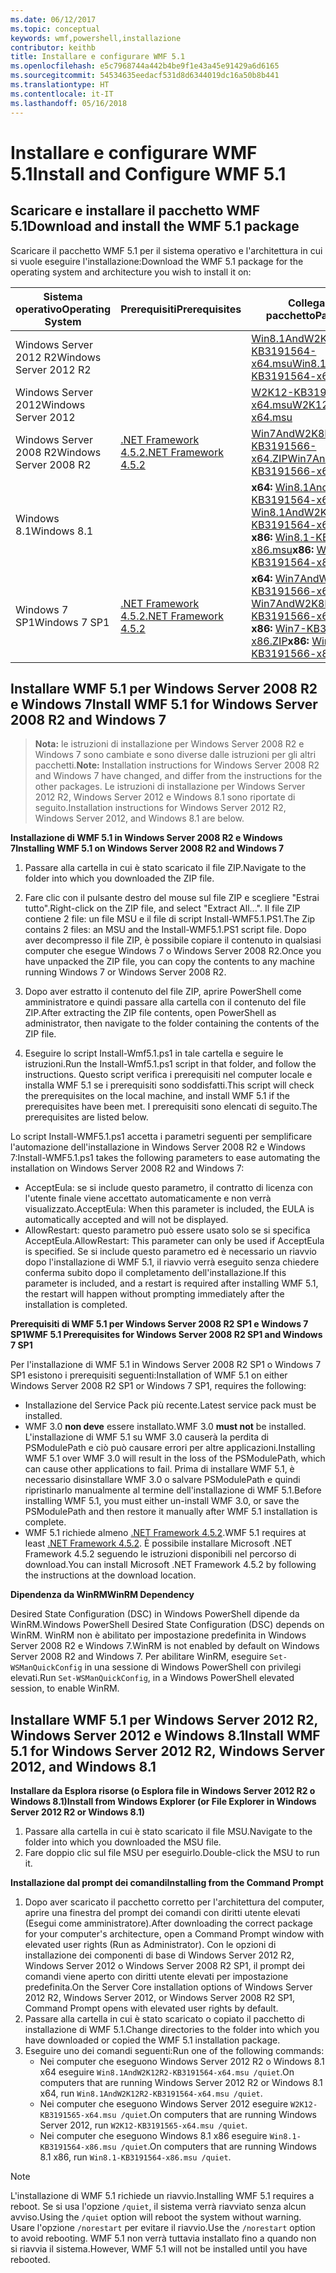 ```yaml
---
ms.date: 06/12/2017
ms.topic: conceptual
keywords: wmf,powershell,installazione
contributor: keithb
title: Installare e configurare WMF 5.1
ms.openlocfilehash: e5c7968744a442b4be9f1e43a45e91429a6d6165
ms.sourcegitcommit: 54534635eedacf531d8d6344019dc16a50b8b441
ms.translationtype: HT
ms.contentlocale: it-IT
ms.lasthandoff: 05/16/2018
---
```

# <a name="install-and-configure-wmf-51"></a><span data-ttu-id="af724-103">Installare e configurare WMF 5.1</span><span class="sxs-lookup"><span data-stu-id="af724-103">Install and Configure WMF 5.1</span></span> #


## <a name="download-and-install-the-wmf-51-package"></a><span data-ttu-id="af724-104">Scaricare e installare il pacchetto WMF 5.1</span><span class="sxs-lookup"><span data-stu-id="af724-104">Download and install the WMF 5.1 package</span></span>

<span data-ttu-id="af724-105">Scaricare il pacchetto WMF 5.1 per il sistema operativo e l'architettura in cui si vuole eseguire l'installazione:</span><span class="sxs-lookup"><span data-stu-id="af724-105">Download the WMF 5.1 package for the operating system and architecture you wish to install it on:</span></span>

| <span data-ttu-id="af724-106">Sistema operativo</span><span class="sxs-lookup"><span data-stu-id="af724-106">Operating System</span></span>       | <span data-ttu-id="af724-107">Prerequisiti</span><span class="sxs-lookup"><span data-stu-id="af724-107">Prerequisites</span></span>           | <span data-ttu-id="af724-108">Collegamenti al pacchetto</span><span class="sxs-lookup"><span data-stu-id="af724-108">Package Links</span></span>                          |
|------------------------|-------------------------|----------------------------------------|
| <span data-ttu-id="af724-109">Windows Server 2012 R2</span><span class="sxs-lookup"><span data-stu-id="af724-109">Windows Server 2012 R2</span></span> |                         | <span data-ttu-id="af724-110">[Win8.1AndW2K12R2-KB3191564-x64.msu][]</span><span class="sxs-lookup"><span data-stu-id="af724-110">[Win8.1AndW2K12R2-KB3191564-x64.msu][]</span></span> |
| <span data-ttu-id="af724-111">Windows Server 2012</span><span class="sxs-lookup"><span data-stu-id="af724-111">Windows Server 2012</span></span>    |                         | <span data-ttu-id="af724-112">[W2K12-KB3191565-x64.msu][]</span><span class="sxs-lookup"><span data-stu-id="af724-112">[W2K12-KB3191565-x64.msu][]</span></span>            |
| <span data-ttu-id="af724-113">Windows Server 2008 R2</span><span class="sxs-lookup"><span data-stu-id="af724-113">Windows Server 2008 R2</span></span> | <span data-ttu-id="af724-114">[.NET Framework 4.5.2][]</span><span class="sxs-lookup"><span data-stu-id="af724-114">[.NET Framework 4.5.2][]</span></span>| <span data-ttu-id="af724-115">[Win7AndW2K8R2-KB3191566-x64.ZIP][]</span><span class="sxs-lookup"><span data-stu-id="af724-115">[Win7AndW2K8R2-KB3191566-x64.ZIP][]</span></span>    |
| <span data-ttu-id="af724-116">Windows 8.1</span><span class="sxs-lookup"><span data-stu-id="af724-116">Windows 8.1</span></span>            |                         | <span data-ttu-id="af724-117">**x64:** [Win8.1AndW2K12R2-KB3191564-x64.msu][]</span><span class="sxs-lookup"><span data-stu-id="af724-117">**x64:** [Win8.1AndW2K12R2-KB3191564-x64.msu][]</span></span></br><span data-ttu-id="af724-118">**x86:** [Win8.1-KB3191564-x86.msu][]</span><span class="sxs-lookup"><span data-stu-id="af724-118">**x86:** [Win8.1-KB3191564-x86.msu][]</span></span> |
| <span data-ttu-id="af724-119">Windows 7 SP1</span><span class="sxs-lookup"><span data-stu-id="af724-119">Windows 7 SP1</span></span>          | <span data-ttu-id="af724-120">[.NET Framework 4.5.2][]</span><span class="sxs-lookup"><span data-stu-id="af724-120">[.NET Framework 4.5.2][]</span></span>| <span data-ttu-id="af724-121">**x64:** [Win7AndW2K8R2-KB3191566-x64.ZIP][]</span><span class="sxs-lookup"><span data-stu-id="af724-121">**x64:** [Win7AndW2K8R2-KB3191566-x64.ZIP][]</span></span></br><span data-ttu-id="af724-122">**x86:** [Win7-KB3191566-x86.ZIP][]</span><span class="sxs-lookup"><span data-stu-id="af724-122">**x86:** [Win7-KB3191566-x86.ZIP][]</span></span> |

[.NET Framework 4.5.2]: https://www.microsoft.com/download/details.aspx?id=42642
[W2K12-KB3191565-x64.msu]: https://go.microsoft.com/fwlink/?linkid=839513
[Win7-KB3191566-x86.ZIP]: https://go.microsoft.com/fwlink/?linkid=839522
[Win7AndW2K8R2-KB3191566-x64.ZIP]: https://go.microsoft.com/fwlink/?linkid=839523
[Win8.1-KB3191564-x86.msu]: https://go.microsoft.com/fwlink/?linkid=839521
[Win8.1AndW2K12R2-KB3191564-x64.msu]: https://go.microsoft.com/fwlink/?linkid=839516

## <a name="install-wmf-51-for-windows-server-2008-r2-and-windows-7"></a><span data-ttu-id="af724-129">Installare WMF 5.1 per Windows Server 2008 R2 e Windows 7</span><span class="sxs-lookup"><span data-stu-id="af724-129">Install WMF 5.1 for Windows Server 2008 R2 and Windows 7</span></span>

> <span data-ttu-id="af724-130">**Nota:** le istruzioni di installazione per Windows Server 2008 R2 e Windows 7 sono cambiate e sono diverse dalle istruzioni per gli altri pacchetti.</span><span class="sxs-lookup"><span data-stu-id="af724-130">**Note:** Installation instructions for Windows Server 2008 R2 and Windows 7 have changed, and differ from the instructions for the other packages.</span></span> <span data-ttu-id="af724-131">Le istruzioni di installazione per Windows Server 2012 R2, Windows Server 2012 e Windows 8.1 sono riportate di seguito.</span><span class="sxs-lookup"><span data-stu-id="af724-131">Installation instructions for Windows Server 2012 R2, Windows Server 2012, and Windows 8.1 are below.</span></span>

<span data-ttu-id="af724-132">**Installazione di WMF 5.1 in Windows Server 2008 R2 e Windows 7**</span><span class="sxs-lookup"><span data-stu-id="af724-132">**Installing WMF 5.1 on Windows Server 2008 R2 and Windows 7**</span></span>

1. <span data-ttu-id="af724-133">Passare alla cartella in cui è stato scaricato il file ZIP.</span><span class="sxs-lookup"><span data-stu-id="af724-133">Navigate to the folder into which you downloaded the ZIP file.</span></span>

2. <span data-ttu-id="af724-134">Fare clic con il pulsante destro del mouse sul file ZIP e scegliere "Estrai tutto".</span><span class="sxs-lookup"><span data-stu-id="af724-134">Right-click on the ZIP file, and select "Extract All...".</span></span> <span data-ttu-id="af724-135">Il file ZIP contiene 2 file: un file MSU e il file di script Install-WMF5.1.PS1.</span><span class="sxs-lookup"><span data-stu-id="af724-135">The Zip contains 2 files: an MSU and the Install-WMF5.1.PS1 script file.</span></span>
<span data-ttu-id="af724-136">Dopo aver decompresso il file ZIP, è possibile copiare il contenuto in qualsiasi computer che esegue Windows 7 o Windows Server 2008 R2.</span><span class="sxs-lookup"><span data-stu-id="af724-136">Once you have unpacked the ZIP file, you can copy the contents to any machine running Windows 7 or Windows Server 2008 R2.</span></span>

3. <span data-ttu-id="af724-137">Dopo aver estratto il contenuto del file ZIP, aprire PowerShell come amministratore e quindi passare alla cartella con il contenuto del file ZIP.</span><span class="sxs-lookup"><span data-stu-id="af724-137">After extracting the ZIP file contents, open PowerShell as administrator, then navigate to the folder containing the contents of the ZIP file.</span></span>

4. <span data-ttu-id="af724-138">Eseguire lo script Install-Wmf5.1.ps1 in tale cartella e seguire le istruzioni.</span><span class="sxs-lookup"><span data-stu-id="af724-138">Run the Install-Wmf5.1.ps1 script in that folder, and follow the instructions.</span></span> <span data-ttu-id="af724-139">Questo script verifica i prerequisiti nel computer locale e installa WMF 5.1 se i prerequisiti sono soddisfatti.</span><span class="sxs-lookup"><span data-stu-id="af724-139">This script will check the prerequisites on the local machine, and install WMF 5.1 if the prerequisites have been met.</span></span> <span data-ttu-id="af724-140">I prerequisiti sono elencati di seguito.</span><span class="sxs-lookup"><span data-stu-id="af724-140">The prerequisites are listed below.</span></span>

<span data-ttu-id="af724-141">Lo script Install-WMF5.1.ps1 accetta i parametri seguenti per semplificare l'automazione dell'installazione in Windows Server 2008 R2 e Windows 7:</span><span class="sxs-lookup"><span data-stu-id="af724-141">Install-WMF5.1.ps1 takes the following parameters to ease automating the installation on Windows Server 2008 R2 and Windows 7:</span></span>

- <span data-ttu-id="af724-142">AcceptEula: se si include questo parametro, il contratto di licenza con l'utente finale viene accettato automaticamente e non verrà visualizzato.</span><span class="sxs-lookup"><span data-stu-id="af724-142">AcceptEula: When this parameter is included, the EULA is automatically accepted and will not be displayed.</span></span>
- <span data-ttu-id="af724-143">AllowRestart: questo parametro può essere usato solo se si specifica AcceptEula.</span><span class="sxs-lookup"><span data-stu-id="af724-143">AllowRestart: This parameter can only be used if AcceptEula is specified.</span></span> <span data-ttu-id="af724-144">Se si include questo parametro ed è necessario un riavvio dopo l'installazione di WMF 5.1, il riavvio verrà eseguito senza chiedere conferma subito dopo il completamento dell'installazione.</span><span class="sxs-lookup"><span data-stu-id="af724-144">If this parameter is included, and a restart is required after installing WMF 5.1, the restart will happen without prompting immediately after the installation is completed.</span></span>

<span data-ttu-id="af724-145">**Prerequisiti di WMF 5.1 per Windows Server 2008 R2 SP1 e Windows 7 SP1**</span><span class="sxs-lookup"><span data-stu-id="af724-145">**WMF 5.1 Prerequisites for Windows Server 2008 R2 SP1 and Windows 7 SP1**</span></span>

<span data-ttu-id="af724-146">Per l'installazione di WMF 5.1 in Windows Server 2008 R2 SP1 o Windows 7 SP1 esistono i prerequisiti seguenti:</span><span class="sxs-lookup"><span data-stu-id="af724-146">Installation of WMF 5.1 on either Windows Server 2008 R2 SP1 or Windows 7 SP1, requires the following:</span></span>
- <span data-ttu-id="af724-147">Installazione del Service Pack più recente.</span><span class="sxs-lookup"><span data-stu-id="af724-147">Latest service pack must be installed.</span></span>
- <span data-ttu-id="af724-148">WMF 3.0 **non deve** essere installato.</span><span class="sxs-lookup"><span data-stu-id="af724-148">WMF 3.0 **must not** be installed.</span></span> <span data-ttu-id="af724-149">L'installazione di WMF 5.1 su WMF 3.0 causerà la perdita di PSModulePath e ciò può causare errori per altre applicazioni.</span><span class="sxs-lookup"><span data-stu-id="af724-149">Installing WMF 5.1 over WMF 3.0 will result in the loss of the PSModulePath, which can cause other applications to fail.</span></span> <span data-ttu-id="af724-150">Prima di installare WMF 5.1, è necessario disinstallare WMF 3.0 o salvare PSModulePath e quindi ripristinarlo manualmente al termine dell'installazione di WMF 5.1.</span><span class="sxs-lookup"><span data-stu-id="af724-150">Before installing WMF 5.1, you must either un-install WMF 3.0, or save the PSModulePath and then restore it manually after WMF 5.1 installation is complete.</span></span>
- <span data-ttu-id="af724-151">WMF 5.1 richiede almeno [.NET Framework 4.5.2](https://www.microsoft.com/en-ca/download/details.aspx?id=42642).</span><span class="sxs-lookup"><span data-stu-id="af724-151">WMF 5.1 requires at least [.NET Framework 4.5.2](https://www.microsoft.com/en-ca/download/details.aspx?id=42642).</span></span>
<span data-ttu-id="af724-152">È possibile installare Microsoft .NET Framework 4.5.2 seguendo le istruzioni disponibili nel percorso di download.</span><span class="sxs-lookup"><span data-stu-id="af724-152">You can install Microsoft .NET Framework 4.5.2 by following the instructions at the download location.</span></span>

<span data-ttu-id="af724-153">**Dipendenza da WinRM**</span><span class="sxs-lookup"><span data-stu-id="af724-153">**WinRM Dependency**</span></span>

<span data-ttu-id="af724-154">Desired State Configuration (DSC) in Windows PowerShell dipende da WinRM.</span><span class="sxs-lookup"><span data-stu-id="af724-154">Windows PowerShell Desired State Configuration (DSC) depends on WinRM.</span></span>
<span data-ttu-id="af724-155">WinRM non è abilitato per impostazione predefinita in Windows Server 2008 R2 e Windows 7.</span><span class="sxs-lookup"><span data-stu-id="af724-155">WinRM is not enabled by default on Windows Server 2008 R2 and Windows 7.</span></span>
<span data-ttu-id="af724-156">Per abilitare WinRM, eseguire `Set-WSManQuickConfig` in una sessione di Windows PowerShell con privilegi elevati.</span><span class="sxs-lookup"><span data-stu-id="af724-156">Run `Set-WSManQuickConfig`, in a Windows PowerShell elevated session, to enable WinRM.</span></span>


## <a name="install-wmf-51-for-windows-server-2012-r2-windows-server-2012-and-windows-81"></a><span data-ttu-id="af724-157">Installare WMF 5.1 per Windows Server 2012 R2, Windows Server 2012 e Windows 8.1</span><span class="sxs-lookup"><span data-stu-id="af724-157">Install WMF 5.1 for Windows Server 2012 R2, Windows Server 2012, and Windows 8.1</span></span>
<span data-ttu-id="af724-158">**Installare da Esplora risorse (o Esplora file in Windows Server 2012 R2 o Windows 8.1)**</span><span class="sxs-lookup"><span data-stu-id="af724-158">**Install from Windows Explorer (or File Explorer in Windows Server 2012 R2 or Windows 8.1)**</span></span>

1. <span data-ttu-id="af724-159">Passare alla cartella in cui è stato scaricato il file MSU.</span><span class="sxs-lookup"><span data-stu-id="af724-159">Navigate to the folder into which you downloaded the MSU file.</span></span>
2. <span data-ttu-id="af724-160">Fare doppio clic sul file MSU per eseguirlo.</span><span class="sxs-lookup"><span data-stu-id="af724-160">Double-click the MSU to run it.</span></span>

<span data-ttu-id="af724-161">**Installazione dal prompt dei comandi**</span><span class="sxs-lookup"><span data-stu-id="af724-161">**Installing from the Command Prompt**</span></span>

1. <span data-ttu-id="af724-162">Dopo aver scaricato il pacchetto corretto per l'architettura del computer, aprire una finestra del prompt dei comandi con diritti utente elevati (Esegui come amministratore).</span><span class="sxs-lookup"><span data-stu-id="af724-162">After downloading the correct package for your computer's architecture, open a Command Prompt window with elevated user rights (Run as Administrator).</span></span> <span data-ttu-id="af724-163">Con le opzioni di installazione dei componenti di base di Windows Server 2012 R2, Windows Server 2012 o Windows Server 2008 R2 SP1, il prompt dei comandi viene aperto con diritti utente elevati per impostazione predefinita.</span><span class="sxs-lookup"><span data-stu-id="af724-163">On the Server Core installation options of Windows Server 2012 R2, Windows Server 2012, or Windows Server 2008 R2 SP1, Command Prompt opens with elevated user rights by default.</span></span>
2. <span data-ttu-id="af724-164">Passare alla cartella in cui è stato scaricato o copiato il pacchetto di installazione di WMF 5.1.</span><span class="sxs-lookup"><span data-stu-id="af724-164">Change directories to the folder into which you have downloaded or copied the WMF 5.1 installation package.</span></span>
3. <span data-ttu-id="af724-165">Eseguire uno dei comandi seguenti:</span><span class="sxs-lookup"><span data-stu-id="af724-165">Run one of the following commands:</span></span>
   - <span data-ttu-id="af724-166">Nei computer che eseguono Windows Server 2012 R2 o Windows 8.1 x64 eseguire `Win8.1AndW2K12R2-KB3191564-x64.msu /quiet`.</span><span class="sxs-lookup"><span data-stu-id="af724-166">On computers that are running Windows Server 2012 R2 or Windows 8.1 x64, run `Win8.1AndW2K12R2-KB3191564-x64.msu /quiet`.</span></span>
   - <span data-ttu-id="af724-167">Nei computer che eseguono Windows Server 2012 eseguire `W2K12-KB3191565-x64.msu /quiet`.</span><span class="sxs-lookup"><span data-stu-id="af724-167">On computers that are running Windows Server 2012, run `W2K12-KB3191565-x64.msu /quiet`.</span></span>
   - <span data-ttu-id="af724-168">Nei computer che eseguono Windows 8.1 x86 eseguire `Win8.1-KB3191564-x86.msu /quiet`.</span><span class="sxs-lookup"><span data-stu-id="af724-168">On computers that are running Windows 8.1 x86, run `Win8.1-KB3191564-x86.msu /quiet`.</span></span>

> [!NOTE]
> <span data-ttu-id="af724-169">L'installazione di WMF 5.1 richiede un riavvio.</span><span class="sxs-lookup"><span data-stu-id="af724-169">Installing WMF 5.1 requires a reboot.</span></span> <span data-ttu-id="af724-170">Se si usa l'opzione `/quiet`, il sistema verrà riavviato senza alcun avviso.</span><span class="sxs-lookup"><span data-stu-id="af724-170">Using the `/quiet` option will reboot the system without warning.</span></span>
> <span data-ttu-id="af724-171">Usare l'opzione `/norestart` per evitare il riavvio.</span><span class="sxs-lookup"><span data-stu-id="af724-171">Use the `/norestart` option to avoid rebooting.</span></span> <span data-ttu-id="af724-172">WMF 5.1 non verrà tuttavia installato fino a quando non si riavvia il sistema.</span><span class="sxs-lookup"><span data-stu-id="af724-172">However, WMF 5.1 will not be installed until you have rebooted.</span></span>
